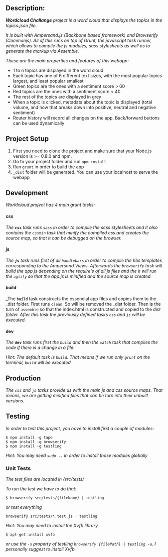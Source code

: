 ## Description: ##

_**Wordcloud Challange** project is a word cloud that displays the topics in the topics.json file._

_It is built with Ampersand.js (Backbone based framework) and Browserify (Commonjs). All of this runs on top of Grunt, the javascript task runner, which allows to compile the js modules, sass stylesheets as well as to generate the markup via Assemble._

_These are the main properties and features of this webapp:_
* 1 to n topics are displayed in the word cloud
* Each topic has one of 6 different text sizes, with the most popular topics largest, and least popular smallest
* Green topics are the ones with a sentiment score > 60
* Red topics are the ones with a sentiment score < 40
* The rest of the topics are displayed in grey
* When a topic is clicked, metadata about the topic is displayed (total volume, and how that breaks down into positive, neutral and negative sentiment)
* Router history will record all changes on the app. Back/forward buttons can be used dynamically

## Project Setup

1. First you need to clone the project and make sure that your Node.js version is >= 0.8.0 and npm.
2. Go to your project folder and run `npm install`
3. Run `grunt` in order to build the app
4. `_dist` folder will be generated. You can use your localhost to serve the webapp

## Development

_Worldcloud project has 4 main grunt tasks:_

#### css

_The **`css`** task runs `sass` in order to compile the scss stylesheets and it also contains the `cssmin` task that minify the compiled css and creates the source map, so that it can be debugged on the browser._

#### js

_The **`js`** task runs first of all `handlebars` in order to compile the hbs templates corresponding to the Ampersand Views. Afterwards the `browserify` task will build the app.js depending on the require's of all js files and the it will run the `uglify` so that the app.js is minified and the source map is created._

#### build
		
_The **`build`** task constructs the essencial app files and copies them to the _dist folder. First runs `clean`. So will be removed the _dist folder. Then is the turn of `assemble` so that the index.html is constructed and copied to the _dist folder. After this task the previously defined tasks `css` and `js` will be executed._

#### dev

_The **`dev`**  task runs first the `build` and then the `watch` task that compiles the code if there is a change in a file._

_Hint: *The default task is `build`. That means if we run only `grunt` on the terminal, `build` will be executed*_

## Production

_The `css` and `js` tasks provide us with the main js and css source maps. That means, we are getting minified files that can be turn into their unbuilt versions._

## Testing

_In order to test this project, you have to install first a couple of modules:_

```shell
$ npm install -g tape
$ npm install -g browserify
$ npm install -g testling
```

_Hint: *You may need `sudo ..` in order to install those modules globally*_

### Unit Tests

_The test files are located in /src/tests/_

_To run the test we have to do that:_

```shell
$ browserify src/tests/{fileName} | testling
```

_or test everything_

```shell
browserify src/tests/*.test.js | testling
```

_Hint: *You may need to install the Xvfb library*_
```shell 
$ apt-get install xvfb
``` 
_*or use the `-u` property of testling `browserify {filePath} | testling -u`. I personally suggest to install Xvfb.*_
